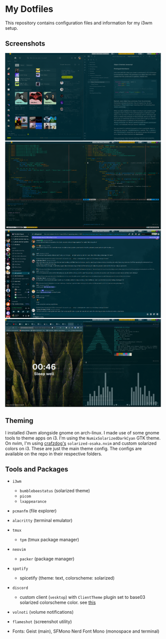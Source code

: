 # My Dotfiles

This repository contains configuration files and information for my i3wm setup.

## Screenshots
![1](1.png)
![2](2.png)
![3](3.png)
![5](5.png)

## Theming

I installed i3wm alongside gnome on arch-linux. I made use of some gnome tools
to theme apps on i3. I'm using the `NumixSolarizedDarkCyan` GTK theme. On nvim,
I'm using [crafzdog's](https://github.com/craftzdog) `solarized-osaka.nvim` and
custom solarized colors on i3. These are just the main theme config.
The configs are available on the repo in their respective folders.

## Tools and Packages

- `i3wm`
    - `bumblebeestatus` (solarized theme)
    - `picom`
    - `lxappearance`

- `pcmanfm` (file explorer)
- `alacritty` (terminal emulator)

- `tmux`
    - `tpm` (tmux package manager)

- `neovim`
    - `packer` (package manager)

- `spotify`
    - spicetify (theme: text, colorscheme: solarized)

- `discord`
    - custom client (`vesktop`) with `ClientTheme` plugin set to base03
    solarized colorscheme color. see [this](https://ericnormand.me/article/solarized-cheat-sheet)

- `volnoti` (volume notifications)
- `flameshot` (screenshot utility)
- Fonts: Geist (main), SFMono Nerd Font Mono (monospace and terminal)
